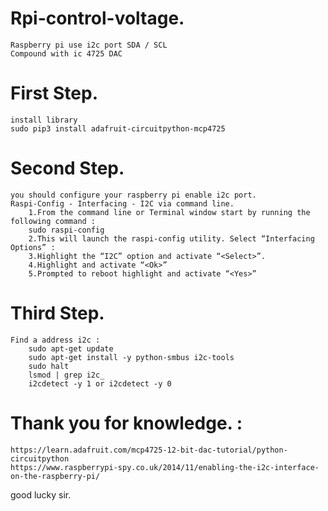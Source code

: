 # Rpi-control-voltage.
    Raspberry pi use i2c port SDA / SCL
    Compound with ic 4725 DAC 

# First Step.
    install library 
    sudo pip3 install adafruit-circuitpython-mcp4725

# Second Step.
    you should configure your raspberry pi enable i2c port.
    Raspi-Config - Interfacing - I2C via command line. 
        1.From the command line or Terminal window start by running the following command :
        sudo raspi-config
        2.This will launch the raspi-config utility. Select “Interfacing Options” :
        3.Highlight the “I2C” option and activate “<Select>”.
        4.Highlight and activate “<Ok>” 
        5.Prompted to reboot highlight and activate “<Yes>”

# Third Step.
    Find a address i2c :
        sudo apt-get update
        sudo apt-get install -y python-smbus i2c-tools
        sudo halt
        lsmod | grep i2c_
        i2cdetect -y 1 or i2cdetect -y 0

# Thank you for knowledge. : 
    https://learn.adafruit.com/mcp4725-12-bit-dac-tutorial/python-circuitpython
    https://www.raspberrypi-spy.co.uk/2014/11/enabling-the-i2c-interface-on-the-raspberry-pi/

good lucky sir. 